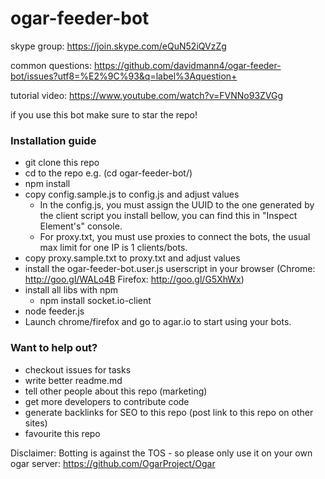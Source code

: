 # ogar-feeder-bot

skype group: https://join.skype.com/eQuN52iQVzZg

common questions: https://github.com/davidmann4/ogar-feeder-bot/issues?utf8=%E2%9C%93&q=label%3Aquestion+

tutorial video: https://www.youtube.com/watch?v=FVNNo93ZVGg

if you use this bot make sure to star the repo!

### Installation guide

* git clone this repo
* cd to the repo e.g. (cd ogar-feeder-bot/)
* npm install
* copy config.sample.js to config.js and adjust values
  * In the config.js, you must assign the UUID to the one generated by the client script you install bellow, you can find this in "Inspect Element's" console.
  * For proxy.txt, you must use proxies to connect the bots, the usual max limit for one IP is 1 clients/bots.
* copy proxy.sample.txt to proxy.txt and adjust values
* install the ogar-feeder-bot.user.js userscript in your browser (Chrome: http://goo.gl/WALo4B Firefox: http://goo.gl/G5XhWx)
* install all libs with npm
  * npm install socket.io-client
* node feeder.js
* Launch chrome/firefox and go to agar.io to start using your bots.

### Want to help out?
* checkout issues for tasks
* write better readme.md
* tell other people about this repo (marketing)
* get more developers to contribute code
* generate backlinks for SEO to this repo (post link to this repo on other sites)
* favourite this repo


Disclaimer: 
Botting is against the TOS - so please only use it on your own ogar server: https://github.com/OgarProject/Ogar
